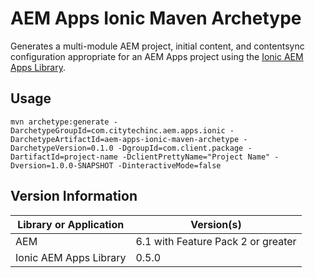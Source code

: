 # AEM Apps Ionic Maven Archetype

Generates a multi-module AEM project, initial content, and contentsync configuration appropriate for an AEM Apps project 
using the [Ionic AEM Apps Library](https://github.com/Citytechinc/ionic-aem-apps).

## Usage

```
mvn archetype:generate -DarchetypeGroupId=com.citytechinc.aem.apps.ionic -DarchetypeArtifactId=aem-apps-ionic-maven-archetype -DarchetypeVersion=0.1.0 -DgroupId=com.client.package -DartifactId=project-name -DclientPrettyName="Project Name" -Dversion=1.0.0-SNAPSHOT -DinteractiveMode=false
```

## Version Information

Library or Application | Version(s)
---------------------- | ----------
AEM                    | 6.1 with Feature Pack 2 or greater
Ionic AEM Apps Library | 0.5.0